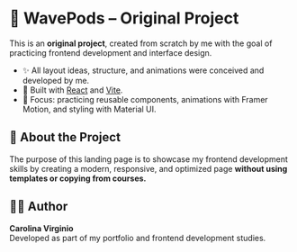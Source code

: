 # 🚀 WavePods – Original Project

This is an **original project**, created from scratch by me with the goal of practicing frontend development and interface design.

- ✨ All layout ideas, structure, and animations were conceived and developed by me.  
- 🧩 Built with [React](https://react.dev/) and [Vite](https://vitejs.dev/).  
- 🎨 Focus: practicing reusable components, animations with Framer Motion, and styling with Material UI.

## 📁 About the Project

The purpose of this landing page is to showcase my frontend development skills by creating a modern, responsive, and optimized page **without using templates or copying from courses.**

## 🧑‍💻 Author

**Carolina Virginio**  
Developed as part of my portfolio and frontend development studies.
